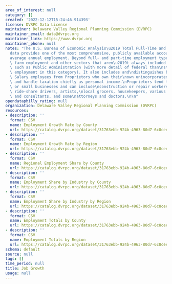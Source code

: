 ```yaml
---
area_of_interest: null
category: []
created: '2022-12-12T15:24:46.914393'
license: DVRPC Data License
maintainer: Delaware Valley Regional Planning Commission (DVRPC)
maintainer_email: data@dvrpc.org
maintainer_link: https://www.dvrpc.org
maintainer_phone: null
notes: "The U.S. Bureau of Economic Analysis\u2019 Total Full-Time and Part-Time Employment\n\
  data provides one of the most comprehensive, publicly available accountings of\n\
  average annual employment. Beyond full- and part-time employment types, it\nincludes\
  \ farm employment and other sectors that aren\u2019t always included in\nother sources,\
  \ such as Public Administration (with more detail of federal than\nstate and local\
  \ employment in this category). It also includes and\ndistinguishes both Wage and\
  \ Salary employees from Proprietors who own their\nown unincorporated businesses\
  \ and handle taxation chiefly as personal income.\nProprietors tend to be single-person\
  \ or small businesses and can include\nconstruction or repair workers, babysitters,\
  \ ride-share drivers, artists,\nlocal grocers, housekeepers, various freelancers\
  \ and consultants, and some\nattorneys and doctors.\n\n"
opendataphilly_rating: null
organization: Delaware Valley Regional Planning Commission (DVRPC)
resources:
- description: ''
  format: CSV
  name: Employment Growth Rate by County
  url: https://catalog.dvrpc.org/dataset/31763ebb-924b-4963-80d7-6c8cee254739/resource/1bdcbf48-8b80-4771-b1b1-df8b2a1a17e9/download/job_growth.employment_growth_rate_by_county.csv
- description: ''
  format: CSV
  name: Employment Growth Rate by Region
  url: https://catalog.dvrpc.org/dataset/31763ebb-924b-4963-80d7-6c8cee254739/resource/5d6cbbbe-21ca-4e92-87f3-70dc06c8d417/download/job_growth.employment_growth_rate_by_region.csv
- description: ''
  format: CSV
  name: Regional Employment Share by County
  url: https://catalog.dvrpc.org/dataset/31763ebb-924b-4963-80d7-6c8cee254739/resource/411b6450-93b4-40ac-8a03-107686a4a209/download/job_growth.employment_regional_share_by_county.csv
- description: ''
  format: CSV
  name: Employment Share by Industry by County
  url: https://catalog.dvrpc.org/dataset/31763ebb-924b-4963-80d7-6c8cee254739/resource/aaffd0d6-320d-4990-a943-9c4b1554b986/download/job_growth.employment_share_by_industry_by_county.csv
- description: ''
  format: CSV
  name: Employment Share by Industry by Region
  url: https://catalog.dvrpc.org/dataset/31763ebb-924b-4963-80d7-6c8cee254739/resource/65c531ea-7808-433b-a637-b35dae313759/download/job_growth.employment_share_by_industry_by_region.csv
- description: ''
  format: CSV
  name: Employment Totals by County
  url: https://catalog.dvrpc.org/dataset/31763ebb-924b-4963-80d7-6c8cee254739/resource/7a704df8-c290-474f-9db0-b7bfd4589d63/download/job_growth.totals_by_county.csv
- description: ''
  format: CSV
  name: Employment Totals by Region
  url: https://catalog.dvrpc.org/dataset/31763ebb-924b-4963-80d7-6c8cee254739/resource/3552d240-4ffb-4769-b435-27e53e766ec8/download/job_growth.totals_by_region.csv
schema: default
source: null
tags: []
time_period: null
title: Job Growth
usage: null
---
```


